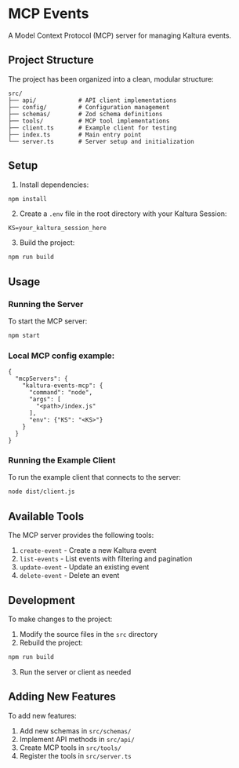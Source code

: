 # MCP Events

A Model Context Protocol (MCP) server for managing Kaltura events.

## Project Structure

The project has been organized into a clean, modular structure:

```
src/
├── api/            # API client implementations
├── config/         # Configuration management
├── schemas/        # Zod schema definitions
├── tools/          # MCP tool implementations
├── client.ts       # Example client for testing
├── index.ts        # Main entry point
└── server.ts       # Server setup and initialization
```

## Setup

1. Install dependencies:
```bash
npm install
```

2. Create a `.env` file in the root directory with your Kaltura Session:
```
KS=your_kaltura_session_here
```

3. Build the project:
```bash
npm run build
```

## Usage

### Running the Server

To start the MCP server:

```bash
npm start
```

### Local MCP config example:

```
{
  "mcpServers": {
    "kaltura-events-mcp": {
      "command": "node",
      "args": [
        "<path>/index.js"
      ],
      "env": {"KS": "<KS>"}
    }
  }
}
```

### Running the Example Client

To run the example client that connects to the server:

```bash
node dist/client.js
```

## Available Tools

The MCP server provides the following tools:

1. `create-event` - Create a new Kaltura event
2. `list-events` - List events with filtering and pagination
3. `update-event` - Update an existing event
4. `delete-event` - Delete an event

## Development

To make changes to the project:

1. Modify the source files in the `src` directory
2. Rebuild the project:
```bash
npm run build
```
3. Run the server or client as needed

## Adding New Features

To add new features:

1. Add new schemas in `src/schemas/`
2. Implement API methods in `src/api/`
3. Create MCP tools in `src/tools/`
4. Register the tools in `src/server.ts`